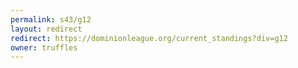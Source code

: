 ```yaml
---
permalink: s43/g12
layout: redirect
redirect: https://dominionleague.org/current_standings?div=g12
owner: truffles
---
```

